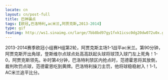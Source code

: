 ```yaml
---
locate: cn
layout: cn/post-full
title: 巴神骗点
tags: [欧冠,巴洛特利,ac米兰,阿贾克斯,2013-2014]
type: gif
featimg: http://ws1.sinaimg.cn/large/7bb8bd97gy1fxk1icsc0dg20dw072u0x.gif
---
```


2013-2014赛季欧冠小组赛H组第2轮，阿贾克斯主场1-1战平ac米兰。第90分钟，阿贾克斯开出角球，登斯维尔点球点处高高跃起头球将球顶入球门左上死角！1-0，阿贾克斯领先。补时第4分钟，巴洛特利禁区内抢点时，范德霍恩将其放倒，裁判吹罚点球，范德霍恩吃到黄牌。巴洛特利操刀主罚，他将球稳稳射入！1-1，AC米兰追平比分。